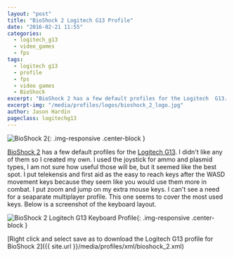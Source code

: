 ```yaml
---
layout: "post"
title: "BioShock 2 Logitech G13 Profile"
date: "2016-02-21 11:55"
categories:
  - logitech_g13
  - video_games
  - fps
tags:
  - logitech g13
  - profile
  - fps
  - video games
  - BioShock
excerpt: "BioShock 2 has a few default profiles for the Logitech  G13. I didn't like any of them so I created my own."
excerpt-img: "/media/profiles/logos/bioshock_2_logo.jpg"
author: Jason Hardin
pageclass: logitechg13
---
```

![BioShock 2]({{site.url}}/media/profiles/logos/bioshock_2_logo.jpg){: .img-responsive  .center-block }

[BioShock 2](http://www.bioshock2game.com/en/) has a few default profiles for the [Logitech G13](http://gaming.logitech.com/en-us/product/g13-advanced-gameboard). I didn't like any of them so I created my own. I used the joystick for ammo and plasmid types, I am not sure how useful those will be, but it seemed like the best spot. I put telekensis and first aid as the easy to reach keys after the WASD movement keys because they seem like you would use them more in combat. I put zoom and jump on my extra mouse keys. I can't see a need for a seaparate multiplayer profile. This one seems to cover the most used keys. Below is a screenshot of the keyboard layout.

![BioShock 2 Logitech G13 Keyboard Profile]({{site.url}}/media/profiles/layouts/bioshock_2_keyboard_layout.png){: .img-responsive  .center-block }

[Right click and select save as to download the Logitech G13 profile for BioShock 2]({{ site.url }}/media/profiles/xml/bioshock_2.xml)
